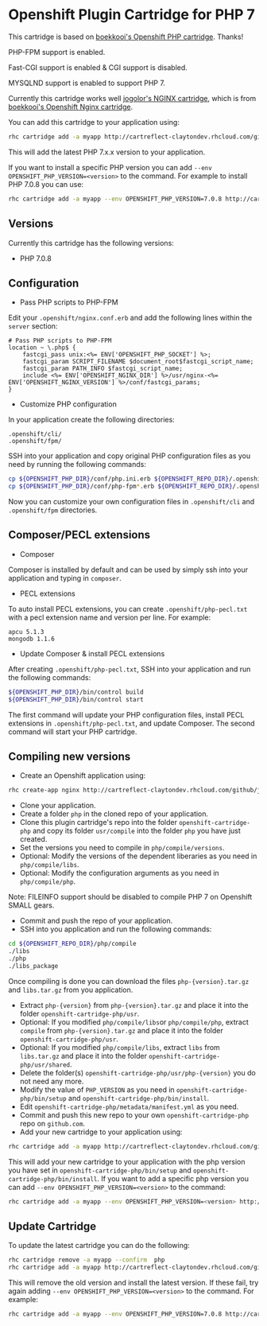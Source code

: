 # Openshift Plugin Cartridge for PHP 7

This cartridge is based on [boekkooi's Openshift PHP cartridge](https://github.com/boekkooi/openshift-cartridge-php). Thanks!

PHP-FPM support is enabled.

Fast-CGI support is enabled & CGI support is disabled. 

MYSQLND support is enabled to support PHP 7.

Currently this cartridge works well [jogolor's NGINX cartridge](https://github.com/jogolor/openshift-cartridge-nginx), which is from [boekkooi's Openshift Nginx cartridge](https://github.com/boekkooi/openshift-cartridge-nginx).

You can add this cartridge to your application using:
```BASH
rhc cartridge add -a myapp http://cartreflect-claytondev.rhcloud.com/github/jogolor/openshift-cartridge-php
```
This will add the latest PHP 7.x.x version to your application.

If you want to install a specific PHP version you can add `--env OPENSHIFT_PHP_VERSION=<version>` to the command. For example to install PHP 7.0.8 you can use:
```BASH
rhc cartridge add -a myapp --env OPENSHIFT_PHP_VERSION=7.0.8 http://cartreflect-claytondev.rhcloud.com/github/jogolor/openshift-cartridge-php
```

## Versions
Currently this cartridge has the following versions:
- PHP 7.0.8

## Configuration
- Pass PHP scripts to PHP-FPM

Edit your `.openshift/nginx.conf.erb` and add the following lines within the `server` section:
```
# Pass PHP scripts to PHP-FPM
location ~ \.php$ {
    fastcgi_pass unix:<%= ENV['OPENSHIFT_PHP_SOCKET'] %>;
    fastcgi_param SCRIPT_FILENAME $document_root$fastcgi_script_name;
    fastcgi_param PATH_INFO $fastcgi_script_name;
    include <%= ENV['OPENSHIFT_NGINX_DIR'] %>/usr/nginx-<%= ENV['OPENSHIFT_NGINX_VERSION'] %>/conf/fastcgi_params;
}
```

- Customize PHP configuration

In your application create the following directories:
```
.openshift/cli/
.openshift/fpm/
```
SSH into your application and copy original PHP configuration files as you need by running the following commands:
```BASH
cp ${OPENSHIFT_PHP_DIR}/conf/php.ini.erb ${OPENSHIFT_REPO_DIR}/.openshift/cli/
cp ${OPENSHIFT_PHP_DIR}/conf/php-fpm*.erb ${OPENSHIFT_REPO_DIR}/.openshift/fpm/
```
Now you can customize your own configuration files in `.openshift/cli` and `.openshift/fpm` directories.

## Composer/PECL extensions
- Composer

Composer is installed by default and can be used by simply ssh into your application and typing in `composer`.

- PECL extensions

To auto install PECL extensions, you can create `.openshift/php-pecl.txt` with a pecl extension name and version per line. For example:
```
apcu 5.1.3
mongodb 1.1.6
```
- Update Composer & install PECL extensions

After creating `.openshift/php-pecl.txt`, SSH into your application and run the following commands:
```BASH
${OPENSHIFT_PHP_DIR}/bin/control build
${OPENSHIFT_PHP_DIR}/bin/control start
```
The first command will update your PHP configuration files, install PECL extensions in `.openshift/php-pecl.txt`, and update Composer.
The second command will start your PHP cartridge.

## Compiling new versions
- Create  an Openshift application using:
```BASH
rhc create-app nginx http://cartreflect-claytondev.rhcloud.com/github/jogolor/openshift-cartridge-nginx
```
- Clone your application.
- Create a folder `php` in the cloned repo of your application.
- Clone this plugin cartridge's repo into the folder `openshift-cartridge-php` and copy its folder `usr/compile` into the folder `php` you have just created.
- Set the versions you need to compile in `php/compile/versions`.
- Optional: Modify the versions of the dependent liberaries  as you need in `php/compile/libs`.
- Optional: Modify the configuration arguments as you need in `php/compile/php`.

Note: FILEINFO support should be disabled to compile PHP 7 on Openshift SMALL gears.
- Commit and push the repo of your application.
- SSH into you application and run the following commands:
```BASH
cd ${OPENSHIFT_REPO_DIR}/php/compile
./libs
./php
./libs_package
```
Once compiling is done you can download the files `php-{version}.tar.gz` and `libs.tar.gz` from you application.
- Extract `php-{version}` from `php-{version}.tar.gz` and place it into the folder `openshift-cartridge-php/usr`.
- Optional: If you modified `php/compile/libs`or `php/compile/php`, extract `compile` from `php-{version}.tar.gz` and place it into the folder `openshift-cartridge-php/usr`.
- Optional: If you modified `php/compile/libs`, extract `libs` from `libs.tar.gz` and place it into the folder `openshift-cartridge-php/usr/shared`.
- Delete the folder(s) `openshift-cartridge-php/usr/php-{version}` you do not need any more.
- Modify the value of `PHP_VERSION` as you need in `openshift-cartridge-php/bin/setup` and `openshift-cartridge-php/bin/install`.
- Edit `openshift-cartridge-php/metadata/manifest.yml` as you need.
- Commit and push this new repo to your own `openshift-cartridge-php` repo on `github.com`.
- Add your new cartridge to your application using:
```BASH
rhc cartridge add -a myapp http://cartreflect-claytondev.rhcloud.com/github/<user>/openshift-cartridge-php
```
This will add your new cartridge to your application with the php version you have set in `openshift-cartridge-php/bin/setup` and `openshift-cartridge-php/bin/install`.
If you want to add a specific php version you can add `--env OPENSHIFT_PHP_VERSION=<version>` to the command:
```BASH
rhc cartridge add -a myapp --env OPENSHIFT_PHP_VERSION=<version> http://cartreflect-claytondev.rhcloud.com/github/<user>/openshift-cartridge-php
```

## Update Cartridge
To update the latest cartridge you can do the following:
```BASH
rhc cartridge remove -a myapp --confirm  php
rhc cartridge add -a myapp http://cartreflect-claytondev.rhcloud.com/github/jogolor/openshift-cartridge-php
```
This will remove the old version and install the latest version. If these fail, try again adding `--env OPENSHIFT_PHP_VERSION=<version>` to the command. For example:
```BASH
rhc cartridge add -a myapp --env OPENSHIFT_PHP_VERSION=7.0.8 http://cartreflect-claytondev.rhcloud.com/github/jogolor/openshift-cartridge-php
```

